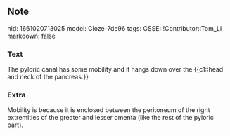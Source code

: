 ## Note
nid: 1661020713025
model: Cloze-7de96
tags: GSSE::!Contributor::Tom_Li
markdown: false

### Text
<div>
  The pyloric canal has some mobility and it hangs down over the
  {{c1::head and neck of the pancreas.}}
</div>

### Extra
Mobility is because it is enclosed between the peritoneum of the right extremities of the greater and lesser omenta (like the rest of the pyloric part).
